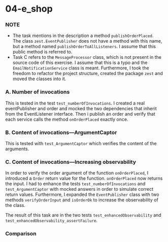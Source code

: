 # 04-e_shop

### NOTE
- The task mentions in the description a method `publishOrderPlaced`.  
The class `zest.EventPublisher` does not have a method with this name, but a method named `publishOrderToAllListeners`. I assume that this public method is referred to.
- Task C refers to the `MessageProcessor` class, which is not present in the source code of this exercise. I assume that this is a typo and the `EmailNotificationService` class is meant.
Furthermore, I took the freedom to refactor the project structure, created the package `zest` and moved the classes into it.

### A. Number of invocations
This is tested in the test `test_numberOfInvocations`. I created a real eventPublisher and order and mocked the two dependencies that inherit from the EventListener interface. Then i publish an order and verify that each service calls the method `onOrderPlaced` exactly once.

### B. Content of invocations—ArgumentCaptor
This is tested with `test_ArgumentCaptor` which verifies the content of the arguments.

### C. Content of invocations—Increasing observability
In order to verify the order argument of the function `onOrderPlaced`, I introduced a `Order` return value for the function.
`onOrderPlaced` now returns the input. I had to enhance the tests `test_numberOfInvocations` and `test_ArgumentCaptor` with mocked answers in order to simulate correct return values. Furthermore, I expanded the `EventPublisher` class with two methods `verifyOrderInput` and `isOrderOk` to increase the observability of the class.   

The result of this task are in the two tests `test_enhancedObservability` and `test_enhancedObservability_assertFailure`.


### Comparison
